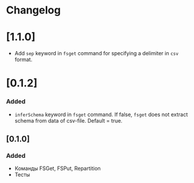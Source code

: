 # Changelog

# [1.1.0]

- Add `sep` keyword in `fsget` command for specifying a delimiter in `csv` format.

# [0.1.2]

### Added

- `inferSchema` keyword in `fsget` command. If false, `fsget` does not extract schema from data of csv-file. Default 
  = true.

## [0.1.0]

### Added

- Команды FSGet, FSPut, Repartition
- Тесты
